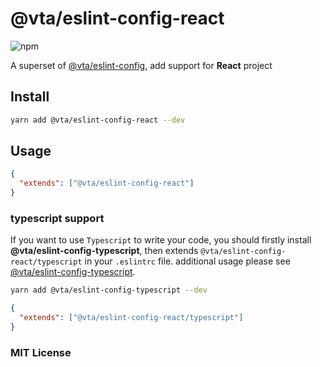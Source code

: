 # @vta/eslint-config-react

![npm](https://img.shields.io/npm/v/@vta/eslint-config-react)

A superset of [@vta/eslint-config](../eslint-config/README.md), add support for **React** project

## Install

```bash
yarn add @vta/eslint-config-react --dev
```

## Usage

```json
{
  "extends": ["@vta/eslint-config-react"]
}
```

### typescript support

If you want to use `Typescript` to write your code, you should firstly install **@vta/eslint-config-typescript**, then extends `@vta/eslint-config-react/typescript` in your `.eslintrc` file. additional usage please see [@vta/eslint-config-typescript](../eslint-config-typescript/README.md).

```bash
yarn add @vta/eslint-config-typescript --dev
```

```json
{
  "extends": ["@vta/eslint-config-react/typescript"]
}
```

### MIT License
